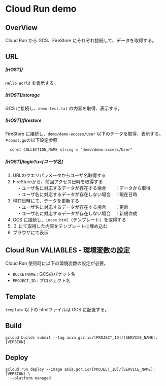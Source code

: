 # Cloud Run demo

## OverView
Cloud Run から GCS、FireStore にそれぞれ接続して、データを取得する。

## URL
##### [HOST]/
  `Hello World` を表示する。
##### [HOST]/storage
  GCS に接続し、`demo-test.txt` の内容を取得、表示する。
##### [HOST]/firestore
  FireStore に接続し、`demo/demo-access/User` 以下のデータを取得、表示する。<br>
  ※`const.go`の以下設定参照
  ```
    const COLLECTION_NAME string = "demo/demo-access/User"
  ```
##### [HOST]/login?u=[ユーザ名]
1. URLのクエリパラメータからユーザ名取得する
1. FireStoreから、前回アクセス日時を取得する<br>
  &emsp;・ユーザ名に対応するデータが存在する場合　　：データから取得<br>
  &emsp;・ユーザ名に対応するデータが存在しない場合　：現在日時<br>
1. 現在日時にて、データを更新する<br>
  &emsp;・ユーザ名に対応するデータが存在する場合　　：更新<br>
  &emsp;・ユーザ名に対応するデータが存在しない場合　：新規作成<br>
1. GCS に接続し、`index.html`（テンプレート）を取得する<br>
1. ３.にて取得した内容をテンプレートに埋め込む<br>
1. ブラウザにて表示

## Cloud Run VALIABLES - 環境変数の設定
Cloud Run 使用時に以下の環境変数の設定が必要。

- `BUCKETNAME` : GCSのバケット名
- `PROJECT_ID` : プロジェクト名

## Template
`template` 以下の htmlファイルは GCS に配置する。

## Build
```
gcloud builds submit --tag asia.gcr.io/[PROJECT_ID]/[SERVICE_NAME]:[VERSION]
```


## Deploy
```
gcloud run deploy --image asia.gcr.io/[PROJECT_ID]/[SERVICE_NAME]:[VERSION] \
  --platform managed
```
